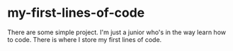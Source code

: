 # my-first-lines-of-code
There are some simple project. I'm just a junior who's in the way learn how to code. There is where I store my first lines of code.
